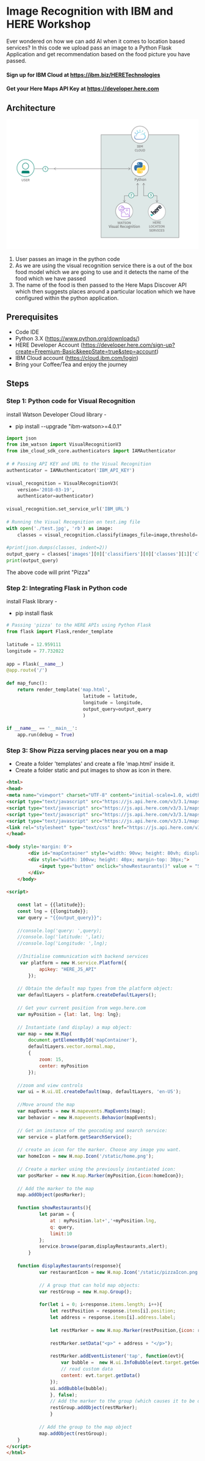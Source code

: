 # Image Recognition with IBM and HERE Workshop

Ever wondered on how we can add AI when it comes to location based services? In this code we upload pass an image to a Python Flask Application and get recommendation based on the food picture you have passed.

#### Sign up for IBM Cloud at https://ibm.biz/HERETechnologies
#### Get your Here Maps API Key at https://developer.here.com

## Architecture

![Arch](/images/AI_Location_Sol_Arch.png)

1. User passes an image in the python code
1. As we are using the visual recognition service there is a out of the box food model which we are going to use and it detects the name of the food which we have passed
1. The name of the food is then passed to the Here Maps Discover API which then suggests places around a particular location which we have configured within the python application.

## Prerequisites

- Code IDE
- Python 3.X (https://www.python.org/downloads/)
- HERE Developer Account (https://developer.here.com/sign-up?create=Freemium-Basic&keepState=true&step=account)
- IBM Cloud account (https://cloud.ibm.com/login)
- Bring your Coffee/Tea and enjoy the journey 

## Steps

### Step 1: Python code for Visual Recognition

install Watson Developer Cloud library -
- pip install --upgrade "ibm-watson>=4.0.1"

```python
import json
from ibm_watson import VisualRecognitionV3
from ibm_cloud_sdk_core.authenticators import IAMAuthenticator

# # Passing API KEY and URL to the Visual Recognition
authenticator = IAMAuthenticator('IBM_API_KEY')

visual_recognition = VisualRecognitionV3(
    version='2018-03-19',
    authenticator=authenticator)

visual_recognition.set_service_url('IBM_URL') 

# Running the Visual Recognition on test.img file
with open('./test.jpg', 'rb') as image: 
    classes = visual_recognition.classify(images_file=image,threshold='0.6',classifier_ids='food').get_result()

#print(json.dumps(classes, indent=2))	
output_query = classes['images'][0]['classifiers'][0]['classes'][1]['class']
print(output_query)  
```
The above code will print "Pizza"

### Step 2: Integrating Flask in Python code

install Flask library -
- pip install flask

```python
# Passing 'pizza' to the HERE APIs using Python Flask
from flask import Flask,render_template

latitude = 12.959111
longitude = 77.732022

app = Flask(__name__)
@app.route('/')

def map_func():
	return render_template('map.html',
                            latitude = latitude,
                            longitude = longitude,
                            output_query=output_query
                            )

if __name__ == '__main__':
	app.run(debug = True)
```

### Step 3: Show Pizza serving places near you on a map

- Create a folder 'templates' and create a file 'map.html' inside it.
- Create a folder static and put images to show as icon in there.

```html
<html>  
<head>
<meta name="viewport" charset="UTF-8" content="initial-scale=1.0, width=device-width" />
<script type="text/javascript" src="https://js.api.here.com/v3/3.1/mapsjs-core.js"></script>
<script type="text/javascript" src="https://js.api.here.com/v3/3.1/mapsjs-service.js"></script>
<script type="text/javascript" src="https://js.api.here.com/v3/3.1/mapsjs-ui.js"></script>
<script type="text/javascript" src="https://js.api.here.com/v3/3.1/mapsjs-mapevents.js"></script>
<link rel="stylesheet" type="text/css" href="https://js.api.here.com/v3/3.1/mapsjs-ui.css"/>
</head>
  
<body style='margin: 0'>
        <div id="mapContainer" style="width: 90vw; height: 80vh; display: block; margin: 0 auto; border: solid 2px black; margin-top: 10px;" > </div>
        <div style="width: 100vw; height: 40px; margin-top: 30px;">
            <input type="button" onclick="showRestaurants()" value = "Show Restaurants" style="width: 200px; height: 30px; border: 2px solid black; display: block; margin: 0 auto; margin-top: 20px;">
        </div>
    </body>

<script>	

	const lat = {{latitude}};
	const lng = {{longitude}};
	var query = "{{output_query}}";
	
	//console.log('query: ',query);
	//console.log('latitude: ',lat);
	//console.log('Longitude: ',lng);
	
	//Initialise communication with backend services
	 var platform = new H.service.Platform({
            apikey: "HERE_JS_API"   
        });

	// Obtain the default map types from the platform object:
	var defaultLayers = platform.createDefaultLayers();

	// Get your current position from wego.here.com
	var myPosition = {lat: lat, lng: lng};

	// Instantiate (and display) a map object:
	var map = new H.Map(
		document.getElementById('mapContainer'),
		defaultLayers.vector.normal.map,
		{
			zoom: 15,
			center: myPosition
		});

	//zoom and view controls
	var ui = H.ui.UI.createDefault(map, defaultLayers, 'en-US');

	//Move around the map
	var mapEvents = new H.mapevents.MapEvents(map);
	var behavior = new H.mapevents.Behavior(mapEvents);

	// Get an instance of the geocoding and search service:
	var service = platform.getSearchService();
	
	// create an icon for the marker. Choose any image you want.
	var homeIcon = new H.map.Icon('/static/home.png'); 
		
	// Create a marker using the previously instantiated icon:
	var posMarker = new H.map.Marker(myPosition,{icon:homeIcon});
			
	// Add the marker to the map 
	map.addObject(posMarker);
	
	function showRestaurants(){
			let param = {
				at : myPosition.lat+','+myPosition.lng,
				q: query,
				limit:10
			}; 
			service.browse(param,displayRestaurants,alert);
		}

	function displayRestaurants(response){
			var restaurantIcon = new H.map.Icon('/static/pizzaIcon.png');

			// A group that can hold map objects:
			var restGroup = new H.map.Group();

			for(let i = 0; i<response.items.length; i++){
				let restPosition = response.items[i].position;
				let address = response.items[i].address.label;
				
				let restMarker = new H.map.Marker(restPosition,{icon: restaurantIcon} );
				
				restMarker.setData("<p>" + address + "</p>");
				
				restMarker.addEventListener('tap', function(evt){
					var bubble =  new H.ui.InfoBubble(evt.target.getGeometry(), {
      				// read custom data
      				content: evt.target.getData()
				});
				ui.addBubble(bubble);
				}, false);
				// Add the marker to the group (which causes it to be displayed on the map)
				restGroup.addObject(restMarker);
				}

			// Add the group to the map object
			map.addObject(restGroup);
	}		
</script>
</html>
```
